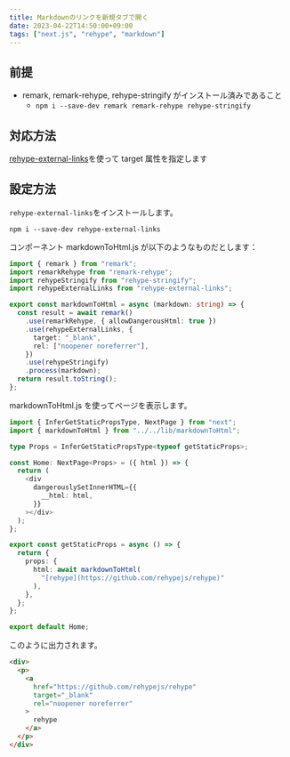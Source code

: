 ```yaml
---
title: Markdownのリンクを新規タブで開く
date: 2023-04-22T14:50:00+09:00
tags: ["next.js", "rehype", "markdown"]
---
```


## 前提

- remark, remark-rehype, rehype-stringify がインストール済みであること
  - `npm i --save-dev remark remark-rehype rehype-stringify`

## 対応方法

[rehype-external-links](https://github.com/rehypejs/rehype-external-links)を使って target 属性を指定します

## 設定方法

`rehype-external-links`をインストールします。

```console
npm i --save-dev rehype-external-links
```

コンポーネント markdownToHtml.js が以下のようなものだとします：

```ts
import { remark } from "remark";
import remarkRehype from "remark-rehype";
import rehypeStringify from "rehype-stringify";
import rehypeExternalLinks from "rehype-external-links";

export const markdownToHtml = async (markdown: string) => {
  const result = await remark()
    .use(remarkRehype, { allowDangerousHtml: true })
    .use(rehypeExternalLinks, {
      target: "_blank",
      rel: ["noopener noreferrer"],
    })
    .use(rehypeStringify)
    .process(markdown);
  return result.toString();
};
```

markdownToHtml.js を使ってページを表示します。

```ts
import { InferGetStaticPropsType, NextPage } from "next";
import { markdownToHtml } from "../../lib/markdownToHtml";

type Props = InferGetStaticPropsType<typeof getStaticProps>;

const Home: NextPage<Props> = ({ html }) => {
  return (
    <div
      dangerouslySetInnerHTML={{
        __html: html,
      }}
    ></div>
  );
};

export const getStaticProps = async () => {
  return {
    props: {
      html: await markdownToHtml(
        "[rehype](https://github.com/rehypejs/rehype)"
      ),
    },
  };
};

export default Home;
```

このように出力されます。

```html
<div>
  <p>
    <a
      href="https://github.com/rehypejs/rehype"
      target="_blank"
      rel="noopener noreferrer"
    >
      rehype
    </a>
  </p>
</div>
```
